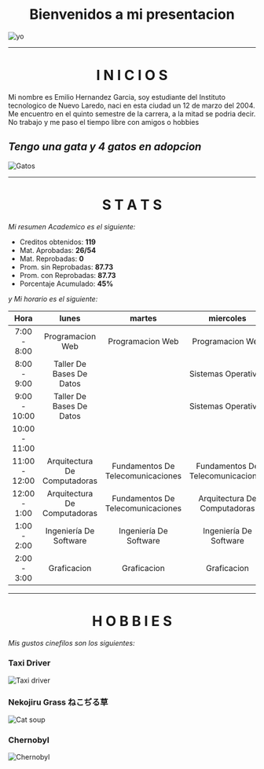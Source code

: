 
<h1 style="text-align: center;">Bienvenidos a mi presentacion</h1>

![yo](https://i.pinimg.com/originals/b9/be/b2/b9beb2035267011ad44dd27ed52fab09.gif)

-------
<h1 style="text-align: center;">I N I C I O S</h1>

Mi nombre es Emilio Hernandez Garcia, soy estudiante del Instituto tecnologico de  Nuevo Laredo, naci en esta ciudad un 12 de marzo del 2004. Me encuentro en el quinto semestre de la carrera, a la mitad se podria decir. No trabajo y me paso el tiempo libre con amigos o hobbies


## ***Tengo una gata y 4 gatos en adopcion***

![Gatos](image-1.png)


-------
<h1 style="text-align: center;">S T A T S</h1>


*Mi resumen Academico es el siguiente:*  

- Creditos obtenidos: **119**
- Mat. Aprobadas: **26/54**
- Mat. Reprobadas: **0**
- Prom. sin Reprobadas: **87.73**
- Prom. con Reprobadas: **87.73**
- Porcentaje Acumulado: **45%**

*y Mi horario es el siguiente:*


|Hora            |lunes           |         martes|  miercoles  | Jueves |Viernes|
|:--------------:|:--------------:|:--------------:|:--------------:|:--------------:|:--------------:|
|7:00 - 8:00     |Programacion Web |Programacion Web|Programacion Web|Programacion Web|Programacion Web|
|8:00 - 9:00     |Taller De Bases De Datos||Sistemas Operativos|Taller De Bases De Datos|Sistemas Operativos
|9:00 - 10:00    |Taller De Bases De Datos||Sistemas Operativos|Taller De Bases De Datos|Sistemas Operativos
|10:00 - 11:00   ||||||
|11:00 - 12:00   |Arquitectura De Computadoras |Fundamentos De Telecomunicaciones |Fundamentos De Telecomunicaciones |Fundamentos De Telecomunicaciones |Arquitectura De Computadoras |
|12:00 - 1:00    |Arquitectura De Computadoras|Fundamentos De Telecomunicaciones|Arquitectura De Computadoras||Arquitectura De Computadoras
|1:00 - 2:00     |Ingeniería De Software|Ingeniería De Software|Ingeniería De Software|Ingeniería De Software|Ingeniería De Software
|2:00 - 3:00     |Graficacion |Graficacion |Graficacion |Graficacion 

------------
<h1 style="text-align: center;">H O B B I E S</h1>

*Mis gustos cinefilos son los siguientes:*


### **Taxi Driver**
![Taxi driver](https://m.media-amazon.com/images/I/51kmhTv7X+L._AC_UF894,1000_QL80_.jpg)

### **Nekojiru Grass ねこぢる草**
![Cat soup](https://m.media-amazon.com/images/M/MV5BN2QwMjZmOTMtYjEzMy00ZjY5LTkzYzktNTljODgwNTE5OTkwXkEyXkFqcGdeQXVyMTM2MDY0OTYx._V1_.jpg)

### **Chernobyl**
![Chernobyl](https://pics.filmaffinity.com/chernobyl-183665235-mmed.jpg)

